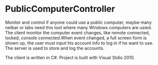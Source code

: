 # PublicComputerController
Monitor and control if anyone could use a public computer, maybe many netbar or labs need this tool where many Windows computers are usied.
The client monitor the computer event changes, like remote connected, locked, console connected.When event changed, a full screen form is shown up, the user must input his account info to log in if he want to use.
The server is used to store and log the accounts.

The client is written in C#. Project is built with Visual Stdio 2010.